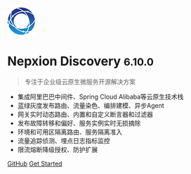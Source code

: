 ![logo](_media/Logo64.png)

# Nepxion Discovery <small>6.10.0</small>

> 专注于企业级云原生微服务开源解决方案
- 集成阿里巴巴中间件、Spring Cloud Alibaba等云原生技术栈
- 蓝绿灰度发布路由、流量染色、编排建模、异步Agent
- 网关实时动态路由、内置和自定义断言器和过滤器
- 发布故障转移和偏好、服务实例实时无损摘除
- 环境和可用区隔离路由、服务隔离准入
- 流量追踪侦测、埋点日志指标监控
- 限流熔断降级授权、防护扩展

[GitHub](https://github.com/Nepxion/Discovery/)
[Get Started](#Discovery【探索】微服务企业级解决方案)